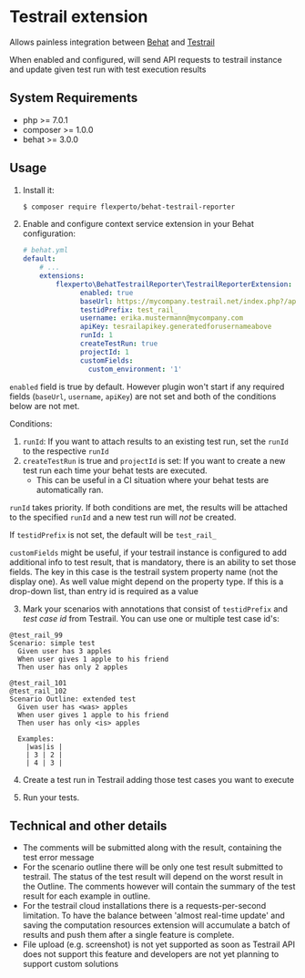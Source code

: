 # Testrail extension

Allows painless integration between [Behat](https://behat.org/) and [Testrail](http://www.gurock.com/testrail/)

When enabled and configured, will send API requests to testrail instance and update given test run with test execution results

## System Requirements

- php >= 7.0.1
- composer >= 1.0.0
- behat >= 3.0.0

## Usage

1. Install it:
    ```bash
    $ composer require flexperto/behat-testrail-reporter
    ```

2. Enable and configure context service extension in your Behat configuration:
    
    ```yaml
    # behat.yml
    default:
        # ...
        extensions:
            flexperto\BehatTestrailReporter\TestrailReporterExtension:
                  enabled: true
                  baseUrl: https://mycompany.testrail.net/index.php?/api/v2
                  testidPrefix: test_rail_
                  username: erika.mustermann@mycompany.com
                  apiKey: tesrailapikey.generatedforusernameabove
                  runId: 1
                  createTestRun: true
                  projectId: 1
                  customFields:
                    custom_environment: '1'   
    ```
    
`enabled` field is true by default. However plugin won't start if any required fields (`baseUrl`, `username`, `apiKey`) are not set and both of the conditions below are not met.

Conditions:
1. `runId`: If you want to attach results to an existing test run, set the `runId` to the respective `runId`
1. `createTestRun` is true and `projectId` is set: If you want to create a new test run each time your behat tests are executed.
    - This can be useful in a CI situation where your behat tests are automatically ran.

`runId` takes priority. If both conditions are met, the results will be attached to the specified `runId` and a new test run will *not* be created.

If `testidPrefix` is not set, the default will be `test_rail_`

`customFields` might be useful, if your testrail instance is configured to add additional info to test result, that is mandatory, there is an ability to set those fields.
The key in this case is the testrail system property name (not the display one). As well value might depend on the property type. 
If this is a drop-down list, than entry id is required as a value

3. Mark your scenarios with annotations that consist of `testidPrefix` and _test case id_ from Testrail. You can use one or multiple test case id's:

```
@test_rail_99
Scenario: simple test
  Given user has 3 apples
  When user gives 1 apple to his friend
  Then user has only 2 apples
  
@test_rail_101
@test_rail_102
Scenario Outline: extended test
  Given user has <was> apples
  When user gives 1 apple to his friend
  Then user has only <is> apples
  
  Examples:
    |was|is |
    | 3 | 2 |
    | 4 | 3 |
```

4. Create a test run in Testrail adding those test cases you want to execute

5. Run your tests.



## Technical and other details
- The comments will be submitted along with the result, containing the test error message
- For the scenario outline there will be only one test result submitted to testrail. The status of the test result will depend on the worst result in the Outline. The comments however will contain the summary of the test result for each example in outline.
- For the testrail cloud installations there is a requests-per-second limitation. To have the balance between 'almost real-time update' and saving the computation resources extension will accumulate a batch of results and push them after a single feature is complete.
- File upload (e.g. screenshot) is not yet supported as soon as Testrail API does not support this feature and developers are not yet planning to support custom solutions
